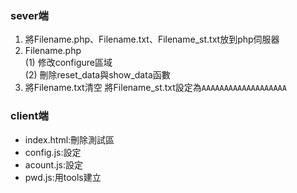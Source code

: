 ### sever端

1. 將Filename.php、Filename.txt、Filename_st.txt放到php伺服器
2.	Filename.php  
	(1)	修改configure區域  
	(2)	刪除reset_data與show_data函數
3.	將Filename.txt清空
	將Filename_st.txt設定為`AAAAAAAAAAAAAAAAAAA`

### client端

* index.html:刪除測試區
* config.js:設定
* acount.js:設定
* pwd.js:用tools建立
